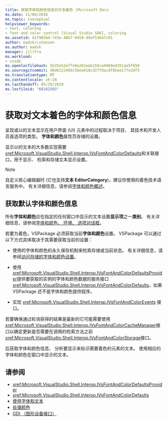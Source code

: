 ```yaml
---
title: 获取字体和颜色信息对文本着色 |Microsoft Docs
ms.date: 11/04/2016
ms.topic: conceptual
helpviewer_keywords:
- text, coloring
- font and color control [Visual Studio SDK], coloring
ms.assetid: d1f985bd-743e-40b7-9458-d9af53647c91
author: madskristensen
ms.author: madsk
manager: jillfra
ms.workload:
- vssdk
ms.openlocfilehash: 5b35e52effe9a261eeb159ca9460e4351ae5f658
ms.sourcegitcommit: 40d612240dc5bea418cd27fdacdf85ea177e2df3
ms.translationtype: MT
ms.contentlocale: zh-CN
ms.lasthandoff: 05/29/2019
ms.locfileid: "66342503"
---
```

# <a name="get-font-and-color-information-for-text-colorization"></a>获取对文本着色的字体和颜色信息
呈现或以的文本显示在用户界面 (UI) 元素中的过程取决于项目、 其技术和开发人员首选项的类型。 **字体和颜色**属性页存储的设置。

 显示以的文本的大多数实现需要<xref:Microsoft.VisualStudio.Shell.Interop.IVsFontAndColorDefaults>和关联接口，用于显示、 检索和存储文本显示设置。

> [!NOTE]
> 自定义核心编辑器时 (它也支持**文本 EditorCategory**)，建议你使用的着色技术语言服务中。 有关详细信息，请参阅[字体和颜色概述](../extensibility/font-and-color-overview.md)。

## <a name="get-default-font-and-color-information"></a>获取默认字体和颜色信息
 所有**字体和颜色**应在指定的任何窗口中显示的文本设置**显示项**之一**类别**。 有关详细信息，请参阅[字体和颜色、 环境、 选项对话框](../ide/reference/fonts-and-colors-environment-options-dialog-box.md)。

若要为着色，VSPackage 必须获取当前**字体和颜色**设置。 VSPackage 可以通过以下方式具体取决于其需要获取当前的设置：

- 使用的字体和颜色的永久保存机制来检索存储或当前状态。 有关详细信息，请参阅[访问存储的字体和颜色设置](../extensibility/accessing-stored-font-and-color-settings.md)。

- 使用<xref:Microsoft.VisualStudio.Shell.Interop.IVsFontAndColorDefaultsProvider>提供要获取的实例的字体和颜色数据的服务接口<xref:Microsoft.VisualStudio.Shell.Interop.IVsFontAndColorDefaults>，如果 VSPackage 还不是字体和颜色提供程序。

- 实现 <xref:Microsoft.VisualStudio.Shell.Interop.IVsFontAndColorEvents> 接口。

若要确保通过轮询获得的结果是最新的它可能需要使用<xref:Microsoft.VisualStudio.Shell.Interop.IVsFontAndColorCacheManager>接口以确定更新是否需要在调用的检索方法之前<xref:Microsoft.VisualStudio.Shell.Interop.IVsFontAndColorStorage>接口。

后获取字体和颜色信息、 分析要显示来标识需要着色的元素的文本。 使用相应的字体和颜色在窗口中显示的文本。

## <a name="see-also"></a>请参阅

- <xref:Microsoft.VisualStudio.Shell.Interop.IVsFontAndColorDefaultsProvider>
- <xref:Microsoft.VisualStudio.Shell.Interop.IVsFontAndColorDefaults>
- [使用字体和文本](/dotnet/framework/winforms/advanced/using-fonts-and-text)
- [处理颜色](/cpp/windows/working-with-color-image-editor-for-icons)
- [GDI （图形设备接口）](https://msdn.microsoft.com/library/7e1d4540-bb2e-4257-8eee-eee376acba83)